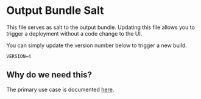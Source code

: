 # Output Bundle Salt

This file serves as salt to the output bundle. Updating this file allows you to
trigger a deployment without a code change to the UI.

You can simply update the version number below to trigger a new build.

```
VERSION=4
```

## Why do we need this?
The primary use case is documented [here](./docs/guides/run_updated_e2e_tests_in_luci_ui_promoter.md).
